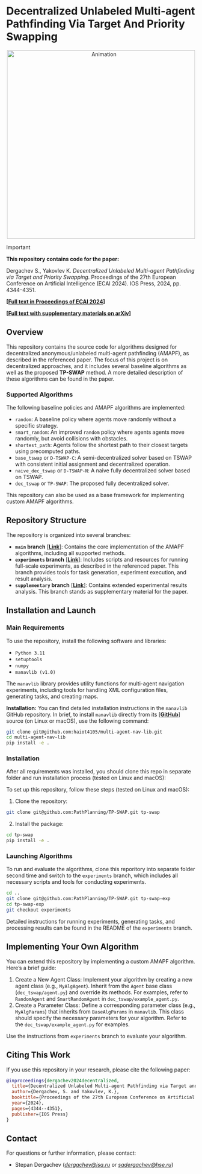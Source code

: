 # Decentralized Unlabeled Multi-agent Pathfinding Via Target And Priority Swapping

<p align="center">
<img src="img/animation.gif" alt="Animation" width="500"/>
<p\>

> [!Important]  
> **This repository contains code for the paper:**
>
> Dergachev S., Yakovlev K. *Decentralized Unlabeled Multi-agent Pathfinding via Target and Priority Swapping*. Proceedings of the 27th European Conference on Artificial Intelligence (ECAI 2024). IOS Press, 2024, pp. 4344–4351.
>
> **[[Full text in Proceedings of ECAI 2024](https://ebooks.iospress.nl/volumearticle/70105)]**
>
> **[[Full text with supplementary materials on arXiv](https://arxiv.org/abs/2408.14948)]**

## Overview

This repository contains the source code for algorithms designed for decentralized anonymous/unlabeled multi-agent pathfinding (AMAPF), as described in the referenced paper. The focus of this project is on decentralized approaches, and it includes several baseline algorithms as well as the proposed **TP-SWAP** method. A more detailed description of these algorithms can be found in the paper.

### Supported Algorithms

The following baseline policies and AMAPF algorithms are implemented:

* `random`: A baseline policy where agents move randomly without a specific strategy.
* `smart_random`: An improved `random` policy where agents agents move randomly, but avoid  collisions with obstacles.
* `shortest_path`: Agents follow the shortest path to their closest targets using precomputed paths.
* `base_tswap` or `D-TSWAP-C`: A semi-decentralized solver based on TSWAP with consistent initial assignment and decentralized operation.
* `naive_dec_tswap` or `D-TSWAP-N`: A naive fully decentralized solver based on TSWAP.
* `dec_tswap` or `TP-SWAP`: The proposed fully decentralized solver.

This repository can also be used as a base framework for implementing custom AMAPF algorithms.

## Repository Structure

The repository is organized into several branches:

* **`main` branch** [[**Link**](https://github.com/PathPlanning/TP-SWAP/tree/main)]: Contains the core implementation of the AMAPF algorithms, including all supported methods.
* **`experiments` branch** [[**Link**](https://github.com/PathPlanning/TP-SWAP/tree/experiments)]: Includes scripts and resources for running full-scale experiments, as described in the referenced paper. This branch provides tools for task generation, experiment execution, and result analysis.
* **`supplementary` branch** [[**Link**](https://github.com/PathPlanning/TP-SWAP/tree/supplementary)]: Contains extended experimental results analysis. This branch stands as supplementary material for the paper.

## Installation and Launch

### Main Requirements

To use the repository, install the following software and libraries:

* `Python 3.11`
* `setuptools`
* `numpy`
* `manavlib (v1.0)`

The `manavlib` library provides utility functions for multi-agent navigation experiments, including tools for handling XML configuration files, generating tasks, and creating maps.

**Installation:** You can find detailed installation instructions in the `manavlib` GitHub repository. In brief, to install `manavlib` directly from its [[**GitHub**]](https://github.com/haiot4105/multi-agent-nav-lib) source (on Linux or macOS), use the following command:

```bash
git clone git@github.com:haiot4105/multi-agent-nav-lib.git
cd multi-agent-nav-lib
pip install -e .
```

### Installation

After all requirements was installed, you should clone this repo in separate folder and run installation process (tested on Linux and macOS):

To set up this repository, follow these steps (tested on Linux and macOS):

1. Clone the repository:

```bash
git clone git@github.com:PathPlanning/TP-SWAP.git tp-swap
```

2. Install the package:

```bash
cd tp-swap
pip install -e .
```

### Launching Algorithms

To run and evaluate the algorithms, clone this reporitory into separate folder second time and switch to the `experiments` branch, which includes all necessary scripts and tools for conducting experiments.

```bash
cd ..
git clone git@github.com:PathPlanning/TP-SWAP.git tp-swap-exp
cd tp-swap-exp
git checkout experiments
```

Detailed instructions for running experiments, generating tasks, and processing results can be found in the README of the `experiments` branch.

## Implementing Your Own Algorithm

You can extend this repository by implementing a custom AMAPF algorithm. Here’s a brief guide:

1. Create a New Agent Class:
Implement your algorithm by creating a new agent class (e.g., `MyAlgAgent`). Inherit from the `Agent` base class (`dec_tswap/agent.py`) and override its methods. For examples, refer to `RandomAgent` and `SmartRandomAgent` in `dec_tswap/example_agent.py`.
2. Create a Parameter Class:
Define a corresponding parameter class (e.g., `MyAlgParams`) that inherits from `BaseAlgParams` in `manavlib`. This class should specify the necessary parameters for your algorithm. Refer to the `dec_tswap/example_agent.py` for examples.

Use the instructions from `experiments` branch  to evaluate your algorithm.

## Citing This Work

If you use this repository in your research, please cite the following paper:

```bibtex
@inproceedings{dergachev2024decentralized,
  title={Decentralized Unlabeled Multi-agent Pathfinding via Target and Priority Swapping},
  author={Dergachev, S. and Yakovlev, K.},
  booktitle={Proceedings of the 27th European Conference on Artificial Intelligence (ECAI 2024)},
  year={2024},
  pages={4344--4351},
  publisher={IOS Press}
}
```

## Contact

For questions or further information, please contact:

* Stepan Dergachev (*dergachev@isa.ru* or *sadergachev@hse.ru*)
